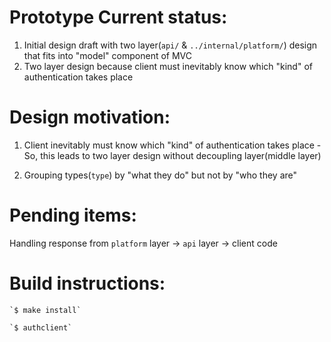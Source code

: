 Prototype Current status:
========================
1) Initial design draft with two layer(`api/` & `../internal/platform/`) design that fits into "model" component of MVC
2) Two layer design because client must inevitably know which "kind" of authentication takes place



Design motivation:
=================

1) Client inevitably must know which "kind" of authentication takes place - So, this leads to two layer design without decoupling layer(middle layer)

2) Grouping types(`type`) by "what they do" but not by "who they are"


Pending items:
=============
Handling response  from `platform` layer -> `api` layer -> client code


Build instructions:
====================

    `$ make install`

    `$ authclient`

